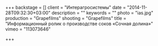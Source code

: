 +++
backstage = []
client = "Интерагросистемы"
date = "2014-11-28T09:32:30+03:00"
description = ""
keywords = ""
photo = "ias.jpg"
production = "Grapefilms"
shooting = "Grapefilms"
title = "Информационный ролик о производстве соков «Сочная долина»"
vimeo = "113073646"

+++
